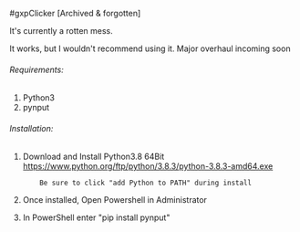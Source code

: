 
#gxpClicker [Archived & forgotten]



It's currently a rotten mess. 

It works, but I wouldn't recommend using it. Major overhaul incoming soon
###### Requirements:

1. Python3
1. pynput

###### Installation:

1. Download and Install Python3.8 64Bit https://www.python.org/ftp/python/3.8.3/python-3.8.3-amd64.exe

           Be sure to click "add Python to PATH" during install
          
1. Once installed, Open Powershell in Administrator
1. In PowerShell enter "pip install pynput"
